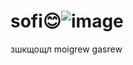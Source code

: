 # sofi😊![image](https://github.com/Alfiia2/sofi/assets/118629227/b079cc3b-4715-4187-9a65-b21c58663385)
зшкщощл
moigrew gasrew
